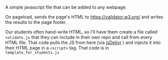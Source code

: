 A simple javascript file that can be added to any webpage.

On pageload, sends the page's HTML to <https://validator.w3.org/> and writes
the results to the page footer.

Our students often hand-write HTML, so I'll have them create a file called
`validate.js` that they can include in their own repo and call from every HTML
file. That code pulls the JS from here (via
[jsDelivr](https://www.jsdelivr.com/?docs=gh) ) and injects it into their HTML
page in a `<script>` tag. That code is in `template_for_students.js`